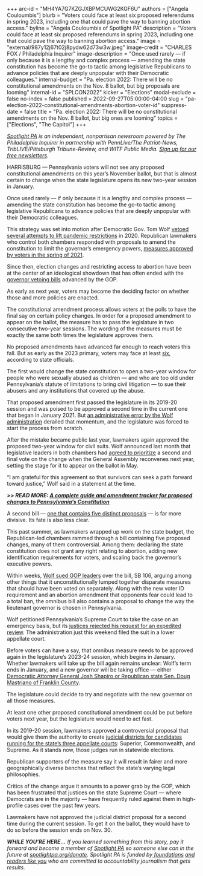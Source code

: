 +++
arc-id = "MH4YA7G7KZGJXBPMCUWG2KGF6U"
authors = ["Angela Couloumbis"]
blurb = "Voters could face at least six proposed referendums in spring 2023, including one that could pave the way to banning abortion access."
byline = "Angela Couloumbis of Spotlight PA"
description = "Voters could face at least six proposed referendums in spring 2023, including one that could pave the way to banning abortion access."
image = "external/987y12j67t02j8pydw62d73w3w.jpeg"
image-credit = "CHARLES FOX / Philadelphia Inquirer"
image-description = "Once used rarely — if only because it is a lengthy and complex process — amending the state constitution has become the go-to tactic among legislative Republicans to advance policies that are deeply unpopular with their Democratic colleagues."
internal-budget = "Pa. election 2022: There will be no constitutional amendments on the Nov. 8 ballot, but big proposals are looming"
internal-id = "SPLCON2022"
kicker = "Elections"
modal-exclude = false
no-index = false
published = 2022-09-27T05:00:00-04:00
slug = "pa-election-2022-constitutional-amendments-abortion-voter-id"
suppress-date = false
title = "Pa. election 2022: There will be no constitutional amendments on the Nov. 8 ballot, but big ones are looming"
topics = ["Elections", "The Capitol"]
+++

<a href="https://www.spotlightpa.org/"><i>Spotlight PA</i></a><i> is an independent, nonpartisan newsroom powered by The Philadelphia Inquirer in partnership with PennLive/The Patriot-News, TribLIVE/Pittsburgh Tribune-Review, and WITF Public Media. </i><a href="https://www.spotlightpa.org/newsletters"><i>Sign up for our free newsletters</i></a><i>.</i>

HARRISBURG — Pennsylvania voters will not see any proposed constitutional amendments on this year’s November ballot, but that is almost certain to change when the state legislature opens its new two-year session in January.

Once used rarely — if only because it is a lengthy and complex process — amending the state constitution has become the go-to tactic among legislative Republicans to advance policies that are deeply unpopular with their Democratic colleagues.

This strategy was set into motion after Democratic Gov. Tom Wolf <a href="https://www.spotlightpa.org/news/2022/01/pennsylvania-tom-wolf-vetoes-republican-legislature/">vetoed several attempts to lift pandemic restrictions</a> in 2020. Republican lawmakers who control both chambers responded with proposals to amend the constitution to limit the governor’s emergency powers, <a href="https://www.spotlightpa.org/news/2021/05/pa-primary-2021-ballot-question-disaster-declaration-results/">measures approved by voters in the spring of 2021</a>.

<script src="https://www.spotlightpa.org/embed.js" async></script><div data-spl-embed-version="1" data-spl-src="https://www.spotlightpa.org/embeds/newsletter/"></div>

Since then, election changes and restricting access to abortion have been at the center of an ideological showdown that has often ended with the <a href="https://web.archive.org/20220117175335/https://www.legis.state.pa.us/cfdocs/legis/CL/Public/cl_view_action1.cfm?sess_yr=&sess_ind=0&cl_typ=BV&cl_nbr=">governor vetoing bills</a> advanced by the GOP.

As early as next year, voters may become the deciding factor on whether those and more policies are enacted.

The constitutional amendment process allows voters at the polls to have the final say on certain policy changes. In order for a proposed amendment to appear on the ballot, the measure has to pass the legislature in two consecutive two-year sessions. The wording of the measures must be exactly the same both times the legislature approves them.

No proposed amendments have advanced far enough to reach voters this fall. But as early as the 2023 primary, voters may face at least <a href="https://web.archive.org/20220812221719/https://www.dos.pa.gov/VotingElections/Documents/DOS_JR2021-2_10x21.pdf">six</a>, according to state officials.

The first would change the state constitution to open a two-year window for people who were sexually abused as children — and who are too old under Pennsylvania’s statute of limitations to bring civil litigation — to sue their abusers and any institutions that covered up the abuse.

That proposed amendment first passed the legislature in its 2019-20 session and was poised to be approved a second time in the current one that began in January 2021. But <a href="https://www.spotlightpa.org/news/2021/02/kathy-boockvar-resigns-pennsylvania-election-official-constitutional-amendment/">an administrative error by the Wolf administration</a> derailed that momentum, and the legislature was forced to start the process from scratch.

After the mistake became public last year, lawmakers again approved the proposed two-year window for civil suits. Wolf announced last month that legislative leaders in both chambers had <a href="https://web.archive.org/web/20230116211058/https://www.governor.pa.gov/newsroom/gov-wolf-secures-agreement-with-legislative-leaders-on-constitutional-amendment-supporting-survivors-of-childhood-sexual-abuse/">agreed to prioritize</a> a second and final vote on the change when the General Assembly reconvenes next year, setting the stage for it to appear on the ballot in May.

“I am grateful for this agreement so that survivors can seek a path forward toward justice,” Wolf said in a statement at the time.

<i><b>&gt;&gt; READ MORE: </b></i><a href="https://www.spotlightpa.org/news/2022/01/pennsylvania-constitution-amendments-tracker-complete-guide/"><i><b>A complete guide and amendment tracker for proposed changes to Pennsylvania’s Constitution</b></i></a>

A second bill — <a href="https://www.spotlightpa.org/news/2022/07/pa-abortion-restrictions-constitutional-amendment-voter-id/">one that contains five distinct proposals</a> — is far more divisive. Its fate is also less clear.

This past summer, as lawmakers wrapped up work on the state budget, the Republican-led chambers rammed through a bill containing five proposed changes, many of them controversial. Among them: declaring the state constitution does not grant any right relating to abortion, adding new identification requirements for voters, and scaling back the governor’s executive powers.

Within weeks, <a href="https://www.spotlightpa.org/news/2022/07/pa-abortion-constitutional-amendment-voter-id-lawsuit/">Wolf sued GOP leaders</a> over the bill, SB 106, arguing among other things that it unconstitutionally lumped together disparate measures that should have been voted on separately. Along with the new voter ID requirement and an abortion amendment that opponents fear could lead to a total ban, the omnibus bill also contains a proposal to change the way the lieutenant governor is chosen in Pennsylvania.

Wolf petitioned Pennsylvania’s Supreme Court to take the case on an emergency basis, but its <a href="https://web.archive.org/20220913003149/https://therecord-online.com/site/archives/86561">justices rejected his request for an expedited review</a>. The administration just this weekend filed the suit in a lower appellate court.

Before voters can have a say, that omnibus measure needs to be approved again in the legislature’s 2023-24 session, which begins in January. Whether lawmakers will take up the bill again remains unclear: Wolf’s term ends in January, and a new governor will be taking office — either <a href="https://www.spotlightpa.org/news/2022/09/pa-election-2022-mastriano-shapiro-governor-race-complete-guide/">Democratic Attorney General Josh Shapiro or Republican state Sen. Doug Mastriano of Franklin County</a>.

<script src="https://www.spotlightpa.org/embed.js" async></script><div data-spl-embed-version="1" data-spl-src="https://www.spotlightpa.org/embeds/donate/"></div>

The legislature could decide to try and negotiate with the new governor on all those measures.

At least one other proposed constitutional amendment could be put before voters next year, but the legislature would need to act fast.

In its 2019-20 session, lawmakers approved a controversial proposal that would give them the authority to create <a href="https://www.spotlightpa.org/news/2021/01/pennsylvania-supreme-court-gerrymandering-judicial-districts/">judicial districts for candidates running for the state’s three appellate courts</a>: Superior, Commonwealth, and Supreme. As it stands now, those judges run in statewide elections.

Republican supporters of the measure say it will result in fairer and more geographically diverse benches that reflect the state’s varying legal philosophies.

Critics of the change argue it amounts to a power grab by the GOP, which has been frustrated that justices on the state Supreme Court — where Democrats are in the majority — have frequently ruled against them in high-profile cases over the past few years.

Lawmakers have not approved the judicial district proposal for a second time during the current session. To get it on the ballot, they would have to do so before the session ends on Nov. 30.

<i><b>WHILE YOU’RE HERE...</b></i><i> If you learned something from this story, pay it forward and become a member of </i><a href="https://www.spotlightpa.org/"><i>Spotlight PA</i></a><i> so someone else can in the future at </i><a href="https://www.spotlightpa.org/donate"><i>spotlightpa.org/donate</i></a><i>. Spotlight PA is funded by</i><a href="https://www.spotlightpa.org/support"><i> foundations</i></a><i> </i><a href="https://www.spotlightpa.org/support"><i>and readers like you</i></a><i> who are committed to accountability journalism that gets results.</i>
